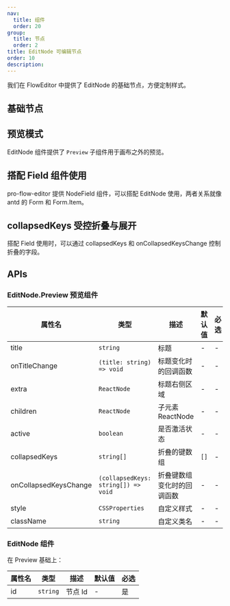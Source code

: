 ```yaml
---
nav:
  title: 组件
  order: 20
group:
  title: 节点
  order: 2
title: EditNode 可编辑节点
order: 10
description:
---
```


我们在 FlowEditor 中提供了 EditNode 的基础节点，方便定制样式。

## 基础节点

## 预览模式

EditNode 组件提供了 `Preview` 子组件用于画布之外的预览。

<code src="./demos/Preview.tsx"></code>

## 搭配 Field 组件使用

pro-flow-editor 提供 NodeField 组件，可以搭配 EditNode 使用，两者关系就像 antd 的 Form 和 Form.Item。

<code src="./demos/PreviewField.tsx"></code>

## collapsedKeys 受控折叠与展开

搭配 Field 使用时，可以通过 collapsedKeys 和 onCollapsedKeysChange 控制折叠的字段。

<code src="./demos/FieldCollapse.tsx"></code>

## APIs

### EditNode.Preview 预览组件

| 属性名                | 类型                                | 描述                       | 默认值 | 必选 |
| --------------------- | ----------------------------------- | -------------------------- | ------ | ---- |
| title                 | `string`                            | 标题                       | -      | -    |
| onTitleChange         | `(title: string) => void`           | 标题变化时的回调函数       | -      | -    |
| extra                 | `ReactNode`                         | 标题右侧区域               | -      | -    |
| children              | `ReactNode`                         | 子元素 ReactNode           | -      | -    |
| active                | `boolean`                           | 是否激活状态               | -      | -    |
| collapsedKeys         | `string[]`                          | 折叠的键数组               | `[]`   | -    |
| onCollapsedKeysChange | `(collapsedKeys: string[]) => void` | 折叠键数组变化时的回调函数 | -      | -    |
| style                 | `CSSProperties`                     | 自定义样式                 | -      | -    |
| className             | `string`                            | 自定义类名                 | -      | -    |

### EditNode 组件

在 Preview 基础上：

| 属性名 | 类型     | 描述    | 默认值 | 必选 |
| ------ | -------- | ------- | ------ | ---- |
| id     | `string` | 节点 Id | -      | 是   |
